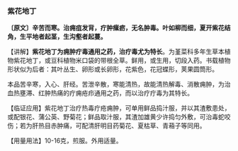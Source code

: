 ### 紫花地丁

**〔原文〕辛苦而寒。治痈疽发背，疔肿瘰疬，无名肿毒。叶如柳而细，夏开紫花结角，生平地者起茎，生沟壑者起蔓。**

【讲解】**紫花地丁为痈肿疔毒通用之药，治疔毒尤为特长**。为堇菜科多年生草本植物紫花地丁，或豆科植物米口袋的带根全草。鲜用，或生用，切段入药。书载植物形状似为后者：其叶丛生、卵形或长卵形，花紫色，花冠蝶形，荚果圆筒形。

本品苦辛寒，入心、肝经。苦泄辛散，寒能清热，故能清热解毒、消散痈肿，为治血热壅滞、红肿热痛的疔痈疮疖通用之药，而以治疗疔毒为其特长。

【临证应用】紫花地丁治疗热毒疔疮痈肿，可单用鲜品捣汁服，并以其渣敷患处，或配银花、蒲公英、野菊花；鲜品取汁服，其渣加雄黄少许捣匀外敷，可治毒蛇咬伤；若为肝热目赤肿痛，可配清肝明目药菊花、夏枯草、青葙子等同用。

【用量用法】10-16克，煎服。外用适量。
